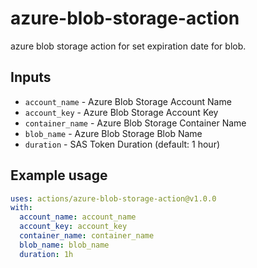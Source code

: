 # azure-blob-storage-action

azure blob storage action for set expiration date for blob.

## Inputs

* `account_name` - Azure Blob Storage Account Name
* `account_key` - Azure Blob Storage Account Key
* `container_name` - Azure Blob Storage Container Name
* `blob_name` - Azure Blob Storage Blob Name
* `duration` - SAS Token Duration (default: 1 hour)

## Example usage

```yaml
uses: actions/azure-blob-storage-action@v1.0.0
with:
  account_name: account_name
  account_key: account_key
  container_name: container_name
  blob_name: blob_name
  duration: 1h
```
